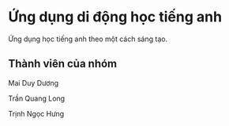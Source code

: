 # Ứng dụng di động học tiếng anh

Ứng dụng học tiếng anh theo một cách sáng tạo.

## Thành viên của nhóm

Mai Duy Dương

Trần Quang Long

Trịnh Ngọc Hưng
